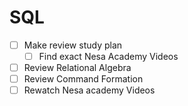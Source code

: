 
# SQL
- [ ] Make review study plan
	- [ ] Find exact Nesa Academy Videos 
- [ ] Review Relational Algebra 
- [ ] Review Command Formation 
- [ ] Rewatch Nesa academy Videos
